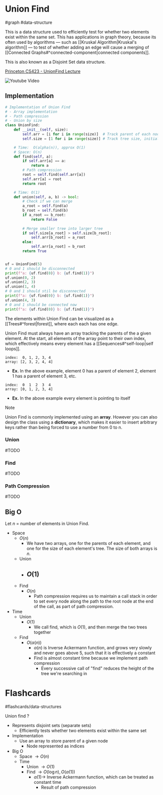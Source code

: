 # Union Find
#graph #data-structure  

This is a data structure used to efficiently test for whether two elements exist within the same set. This has applications in graph theory, because its often used by algorithms — such as [[Kruskal Algorithm|Kruskal's algorithm]] — to test of whether adding an edge will cause a merging of [[Connected Graphs#^connected-component|connected components]].

This is also known as a Disjoint Set data structure.

[Princeton CS423 - UnionFind Lecture](https://www.cs.princeton.edu/courses/archive/spring13/cos423/lectures/UnionFind.pdf)

![Youtube Video](https://www.youtube.com/watch?v=0jNmHPfA_yE)
## Implementation
```python
# Implementation of Union Find
# - Array implementation
# - Path compression
# - Union by size
class UnionFind:
	def __init__(self, size):
		self.arr = [i for i in range(size)]  # Track parent of each node i
		self.size = [1 for i in range(size)] # Track tree size, initially 1

	# Time:  O(alpha(n)), approx O(1)
	# Space: O(n)
	def find(self, a):
		if self.arr[a] == a:
			return a
		# Path compression
		root = self.find(self.arr[a])
		self.arr[a] = root
		return root

	# Time: O(1)
	def union(self, a, b) -> bool:
		# Check if we can merge
		a_root = self.find(a)
		b_root = self.find(b)
		if a_root == b_root:
			return False
		
		# Merge smaller tree into larger tree
		if self.size[a_root] > self.size[b_root]:
			self.arr[b_root] = a_root
		else:
			self.arr[a_root] = b_root
		return True


uf = UnionFind(5)
# 0 and 1 should be disconnected
print(f"a: {uf.find(0)} b: {uf.find(1)}")
uf.union(0, 2)
uf.union(2, 3)
uf.union(1, 4)
# 0 and 1 should stil be disconnected
print(f"a: {uf.find(0)} b: {uf.find(1)}")
uf.union(4, 3)
# 0 and 1 should be connected now
print(f"a: {uf.find(0)} b: {uf.find(1)}")
```

The elements within Union Find can be visualized as a [[Trees#^forest|forest]], where each each has one edge.

Union Find must always have an array tracking the parents of the a given element. At the start, all elements of the array point to their own index, which effectively means every element has a [[Sequences#^self-loop|self loops]].

```
index:  0, 1, 2, 3, 4
array: [2, 3, 2, 4, 4]
```
* **Ex.** In the above example, element 0 has a parent of element 2, element 1 has a parent of element 3, etc.

```
index:  0  1  2  3  4
array: [0, 1, 2, 3, 4]
```
- **Ex.** In the above example every element is pointing to itself

>[!note]
Union Find is commonly implemented using an **array**. However you can also design the class using a **dictionary**, which makes it easier to insert arbitrary keys rather than being forced to use a number from 0 to n.
### Union
#TODO
### Find
#TODO
### Path Compression
#TODO
## Big O
Let $n$ = number of elements in Union Find.
- Space
	- $O(n)$
		- We have two arrays, one for the parents of each element, and one for the size of each element's tree. The size of both arrays is $n$. 
	- Union
		- $O(1)$
			- 
	- Find
		- $O(n)$
			- Path compression requires us to maintain a call stack in order to set every node along the path to the root node at the end of the call, as part of path compression.
- Time
	- Union
		- $O(1)$
			- We call find, which is $O(1)$, and then merge the two trees together
	- Find
		- $O(\alpha(n))$
			- $\alpha(n)$ is Inverse Ackermann function, and grows very slowly and never goes above 5, such that it is effectively a constant
			- Find is almost constant time because we implement path compression
				- Every successive call of "find" reduces the height of the tree we're searching in

# Flashcards
#flashcards/data-structures 

Union find
?
- Represents disjoint sets (separate sets)
	- Efficiently tests whether two elements exist within the same set
- Implementation
	- Use an array to store parent of a given node
		- Node represented as indices
- Big O
	- Space $\to O(n)$
	- Time
		- Union $\to O(1)$
		- Find $\to O(\log n), O(\alpha(1))$
			- $\alpha(1) \to$ Inverse Ackermann function, which can be treated as constant time
				- Result of path compression
<!--SR:!2025-03-06,25,230-->